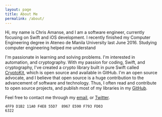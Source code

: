 ```yaml
---
layout: page
title: About Me
permalink: /about/
---
```


Hi, my name is Chris Amanse, and I am a software engineer, currently focusing on Swift and iOS development. I recently finished my Computer Engineering degree in Ateneo de Manila University last June 2016. Studying computer engineering helped me understand

I'm passionate in learning and solving problems. I'm interested in automation, and cryptography. With my passion for coding, Swift, and cryptography, I've created a crypto library built in pure Swift called [CryptoKit](https://github.com/chrisamanse/CryptoKit), which is open source and available in GitHub. I'm an open source advocate, and I believe that open source is a huge contribution to the advancement of software and technology. Thus, I often read and contribute to open source projects, and publish most of my libraries in my [GitHub](https://github.com/chrisamanse).

Feel free to contact me through my [email](mailto:christopheramanse@gmail.com), or [Twitter](https://twitter.com/ChrisAmanse).

<code>4FF9 D1B2 11A0 F4E8 55D7<span>&nbsp;&nbsp;</span>8967 E590 F793 FD03 6322</code>
